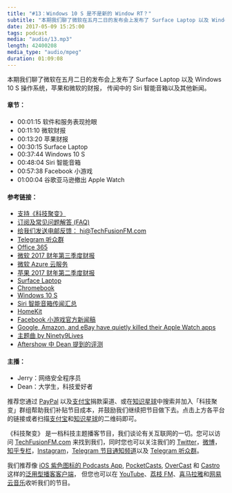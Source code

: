```yaml
---
title: "#13：Windows 10 S 是不是新的 Window RT？"
subtitle: "本期我们聊了微软在五月二日的发布会上发布了 Surface Laptop 以及 Windows 10 S 操作系统，苹果和微软的财报， 传闻中的 Siri 智能音箱以及其他新闻。"
date: 2017-05-09 15:25:00
tags: podcast
media: "audio/13.mp3"
length: 42400208 
media_type: "audio/mpeg"
duration: 01:09:08
---
```


本期我们聊了微软在五月二日的发布会上发布了 Surface Laptop 以及 Windows 10 S 操作系统，苹果和微软的财报， 传闻中的 Siri 智能音箱以及其他新闻。

#### 章节：

- 00:01:15 软件和服务表现抢眼
- 00:11:10 微软财报
- 00:13:20 苹果财报
- 00:30:15 Surface Laptop
- 00:37:44 Windows 10 S
- 00:48:04 Siri 智能音箱
- 00:57:38 Facebook 小游戏
- 01:00:04 谷歌亚马逊撤出 Apple Watch

#### 参考链接：

- [支持《科技聚变》](https://techfusionfm.com/donate)
- [订阅及常见问题解答 (FAQ)](https://techfusionfm.com/faq)
- [给我们发送电邮反馈： hi@TechFusionFM.com](mailto:hi@techfusionfm.com)
- [Telegram 听众群](https://telegram.me/TechFusionChat)
- [Office 365](http://office.com)
- [微软 2017 财年第三季度财报](https://www.microsoft.com/en-us/Investor/events/FY-2017/earnings-fy-2017-q3-mix.aspx)
- [微软 Azure 云服务](https://azure.microsoft.com/)
- [苹果 2017 财年第二季度财报](https://www.apple.com/newsroom/2017/05/apple-reports-second-quarter-results/)
- [Surface Laptop](https://www.microsoft.com/surface/devices/surface-laptop/overview)
- [Chromebook](https://www.google.com/chromebook/)
- [Windows 10 S](https://www.microsoft.com/windows/windows-10-s)
- [Siri 智能音箱传闻汇总](https://www.macrumors.com/roundup/siri-speaker/)
- [HomeKit](https://www.apple.com/shop/accessories/all-accessories/homekit)
- [Facebook 小游戏官方新闻稿](https://newsroom.fb.com/news/2016/11/game-on-you-can-now-play-games-on-messenger/)
- [Google, Amazon, and eBay have quietly killed their Apple Watch apps](http://www.businessinsider.com/google-amazon-ebay-killed-apple-watch-apps-smartwatches-2017-5)
- [主题曲 by Ninety9Lives](http://99l.tv/BleedingThroughYU)
- [Aftershow 中 Dean 提到的评测](http://m.youku.com/video/id_XMjcwMjYzMDU3Mg==.html)

#### 主播：

- Jerry：网络安全程序员
- Dean：大学生，科技爱好者

推荐您通过 [PayPal](https://paypal.me/techfusionfm/5) 以及[支付宝](HTTPS://QR.ALIPAY.COM/FKX09288AJOENI0MVZXM12)捐款渠道、或在[知识星球](https://www.xiaomiquan.com)中搜索并加入「科技聚变」群组帮助我们补贴节目成本，并鼓励我们继续把节目做下去。点击上方各平台的链接或者扫描[支付宝](https://techfusionfm.com/images/QR.JPG)和[知识星球](https://t.zsxq.com/IEmEM3f)的二维码即可。

《科技聚变》 是一档科技主题播客节目，我们谈论有关互联网的一切。您可以访问 [TechFusionFM.com](https://TechFusionFM.com) 来找到我们，同时您也可以关注我们的 [Twitter](http://twitter.com/TechFusionFM)，[微博](http://weibo.com/TechFusionFM)，[知乎专栏](https://zhuanlan.zhihu.com/TechFusion)，[Instagram](http://instagram.com/TechFusionFM)，[Telegram 节目通知频道](https://t.me/TechFusionFM)以及 [Telegram 听众群](https://t.me/TechFusionChat)。

我们推荐像 [iOS 紫色图标的 Podcasts App](https://itunes.apple.com/cn/podcast/id1202658654), [PocketCasts](http://pca.st/podcast/28fcd200-cc7c-0134-10da-25324e2a541d), [OverCast](https://overcast.fm) 和 [Castro](http://supertop.co/castro/) 这样的[泛用型播客客户端](https://techfusionfm.com/faq)， 但您也可以在 [YouTube](https://www.youtube.com/channel/UC6uvHf21Tjm5lepw6P2Ki-Q)、[荔枝 FM](https://www.lizhi.fm/1494013/)、[喜马拉雅](http://www.ximalaya.com/72456289/album/6648521)和[网易云音乐](http://music.163.com/#/djradio?id=347498120)收听我们的节目。